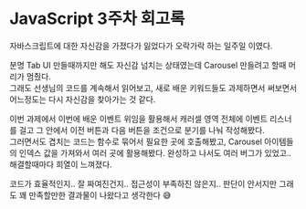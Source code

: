 # JavaScript 3주차 회고록

자바스크립트에 대한 자신감을 가졌다가 잃었다가 오락가락 하는 일주일 이였다.  
  
분명 Tab UI 만들때까지만 해도 자신감 넘치는 상태였는데 Carousel 만들려고 할때 머리가 멈췄다.  
그래도 선생님의 코드를 계속해서 읽어보고, 새로 배운 키워드들도 과제하면서 써보면서 어느정도는 다시 자신감을 찾아가는 것 같다.  
  
이번 과제에서 이번에 배운 이벤트 위임을 활용해서 캐러셀 영역 전체에 이벤트 리스너를 걸고 그 안에서 이전 버튼과 다음 버튼을 조건으로 분기를 나눠 작성해봤다.  
그러면서도 겹치는 코드는 함수로 묶어서 필요한 곳에 호출해봤고, Carousel 아이템들의 인덱스 값을 가져와서 여러 곳에 활용해봤다. 완성하고 나서도 여러 버그가 있었고.. 해결할때마다 희열이 느껴졌다.  

코드가 효율적인지.. 잘 짜여진건지.. 접근성이 부족하진 않은지.. 판단이 안서지만 그래도 꽤 만족할만한 결과물이 나왔다고 생각한다 😅
